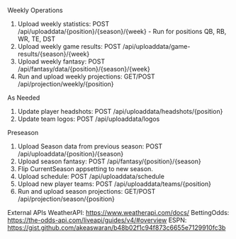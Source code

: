 Weekly Operations
1. Upload weekly statistics: POST /api/uploaddata/{position}/{season}/{week} - Run for positions QB, RB, WR, TE, DST
2. Upload weekly game results: POST /api/uploaddata/game-results/{season}/{week}
3. Upload weekly fantasy: POST /api/fantasy/data/{position}/{season}/{week}
4. Run and upload weekly projections: GET/POST /api/projection/weekly/{position}

As Needed
1. Update player headshots: POST /api/uploaddata/headshots/{position}
2. Update team logos: POST /api/uploaddata/logos

Preseason
1. Upload Season data from previous season: POST /api/uploaddata/{position}/{season}
2. Upload season fantasy: POST /api/fantasy/{position}/{season}
3. Flip CurrentSeason appsetting to new season.
4. Upload schedule: POST /api/uploaddata/schedule
5. Upload new player teams: POST /api/uploaddata/teams/{position}
6. Run and upload season projections: GET/POST /api/projection/season/{position} 

External APIs
WeatherAPI: https://www.weatherapi.com/docs/
BettingOdds: https://the-odds-api.com/liveapi/guides/v4/#overview
ESPN: https://gist.github.com/akeaswaran/b48b02f1c94f873c6655e7129910fc3b
